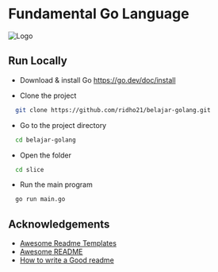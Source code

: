 
# Fundamental Go Language


![Logo](https://miro.medium.com/v2/resize:fit:700/1*T5HJv_JYlmBALYbaNlKzcA.png)


## Run Locally

- Download & install Go https://go.dev/doc/install

- Clone the project

```bash
  git clone https://github.com/ridho21/belajar-golang.git
```

- Go to the project directory

```bash
  cd belajar-golang
```

- Open the folder 

```bash
  cd slice
``` 

- Run the main program

```bash
  go run main.go
```


## Acknowledgements

 - [Awesome Readme Templates](https://awesomeopensource.com/project/elangosundar/awesome-README-templates)
 - [Awesome README](https://github.com/matiassingers/awesome-readme)
 - [How to write a Good readme](https://bulldogjob.com/news/449-how-to-write-a-good-readme-for-your-github-project)

